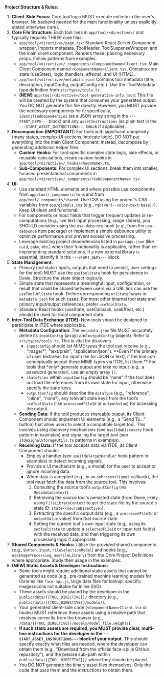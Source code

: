 **Project Structure & Rules:**

1.  **Client-Side Focus:** Core tool logic MUST execute entirely in the user's browser. No backend needed for the main functionality unless explicitly stated otherwise (rare).
2.  **Core File Structure:** Each tool lives in `app/tool/<directive>/` and typically requires THREE core files:
    - `app/tool/<directive>/page.tsx`: Standard React Server Component wrapper. Imports metadata, ToolHeader, ToolSuspenseWrapper, and the main client component. Renders these, passing necessary props. Follow patterns from examples.
    - `app/tool/<directive>/_components/<ComponentName>Client.tsx`: Main Client Component named `<ComponentName>Client.tsx`. Contains core state (useState), logic (handlers, effects), and UI (HTML).
    - `app/tool/<directive>/metadata.json`: Contains tool metadata (title, description, inputConfig, outputConfig etc.). Use the 'ToolMetadata' type definition from `src/types/tools.ts`.
    - **(NEW)** `app/tool/<directive>/tool-generation-info.json`: This file will be created by the system that consumes your generated output. You DO NOT generate this file directly. However, you MUST provide the necessary components for it: specifically, `identifiedDependencies` (as a JSON array string in the `---START_DEPS---` block) and any `assetInstructions` (as plain text in the `---START_ASSET_INSTRUCTIONS---` block if applicable).
3.  **Decomposition (IMPORTANT):** For tools with significant complexity (many states, complex UI sections, intricate logic), DO NOT put everything into the main Client Component. Instead, decompose by generating additional helper files:
    - **Custom Hooks:** For tool-specific complex state logic, side effects, or reusable calculations, create custom hooks in `app/tool/<directive>/_hooks/<hookName>.ts`.
    - **Sub-Components:** For complex UI sections, break them into smaller, focused presentational components in `app/tool/<directive>/_components/<SubComponentName>.tsx`.
4.  **UI:**
    - Use standard HTML elements and where possible use components from `app/tool/_components/form` and from `app/tool/_components/shared`. Use CSS using the project's CSS variables from `app/globals.css` (e.g., `rgb(var(--color-text-base))`). Keep UI clean and functional.
    - For components or input fields that trigger frequent updates or re-computations (e.g., live text input processing, range sliders), you SHOULD consider using the `use-debounce` hook (e.g., from the `use-debounce` npm package) or implement a simple debounce utility to optimize performance and prevent excessive processing.
    - Leverage existing project dependencies listed in `package.json` (like `uuid`, `pako`, etc.) when their functionality is applicable, rather than re-implementing standard solutions. If a new external library is essential, identify it in the `---START_DEPS---` block.
5.  **State Management:**
    - Primary tool state (inputs, outputs that need to persist, user settings for the tool) MUST use the `useToolState` hook for persistence in Dexie. Structure the state object logically.
    - Simple state that represents a meaningful input, configuration, or result that could be shared between users via a URL link can use the `useToolUrlState` hook. Define corresponding `urlStateParams` in `metadata.json` for such cases. For most other internal tool state and primary input/output references, prefer `useToolState`.
    - Standard React hooks (useState, useCallback, useEffect, etc.) should be used for local component state.
6.  **Inter-Tool Data Exchange (ITDE):** New tools should be designed to participate in ITDE where applicable.
    - **Metadata Configuration:** The `metadata.json` file MUST accurately define its `inputConfig` (array) and `outputConfig` (object). Refer to `src/types/tools.ts`. This is vital for discovery.
      - `inputConfig` should list MIME types the tool can receive (e.g., "image/*", "text/plain", "application/json"). \*\*Even if the primary UI uses textareas for input (like for JSON or text), if the tool *can* conceptually accept these MIME types via ITDE, list them.\*\* For tools that *only\* generate output and take no input (e.g., a password generator), use an empty array `[]`.
      - `stateFiles` within `inputConfig` should be "none" if the tool does not load file references from its own state for input, otherwise specify the state keys.
      - `outputConfig` should describe the `dataType` (e.g., "reference", "inline", "none"), any relevant state keys from the tool's `useToolState` (like `processedFileId` or `outputValue`) for accessing the output.
    - **Sending Data:** If the tool produces shareable output, its Client Component should implement UI elements (e.g., a "Send To..." button) that allow users to select a compatible target tool. This involves using discovery mechanisms (see `useItdeDiscovery` hook pattern in examples) and signaling the target tool (see `itdeSignalStorageUtils.ts` patterns in examples).
    - **Receiving Data:** If the tool accepts data via ITDE, its Client Component should:
      - Employ a handler (see `useItdeTargetHandler` hook pattern in examples) to detect incoming signals.
      - Provide a UI mechanism (e.g., a modal) for the user to accept or ignore incoming data.
      - When data is accepted (e.g., in an `onProcessSignal` callback), the tool must fetch the data from the source tool. This involves:
        1.  Consulting the source tool's `outputConfig` (via `MetadataContext`).
        2.  Retrieving the source tool's persisted state (from Dexie, likely using `FileLibraryContext` to get the state file by the source's state ID: `state-<sourceDirective>`).
        3.  Extracting the specific output data (e.g., a `processedFileId` or `outputValue` value) from that source state.
        4.  Setting the current tool's own input state (e.g., using its `setToolState` to update a `selectedFileId` or input text fields) with the received data, and then triggering its own processing logic if appropriate.
7.  **Shared Components & Hooks:** Utilize the provided shared components (e.g., `Button`, `Input`, `FileSelectionModal`) and hooks (e.g., `useImageProcessing`, `useFileLibrary`) from the Core Project Definitions where appropriate. Study their usage in the examples.
8.  **(NEW) Static Assets & Developer Instructions:**
    - Some tools might require additional static assets that cannot be generated as code (e.g., pre-trained machine learning models for libraries like `face-api.js`, large data files for lookup, specific images/icons not suitable for inline SVG).
    - These assets should be placed by the developer in the `public/data/{{TOOL_DIRECTIVE}}/` directory (e.g., `public/data/{{TOOL_DIRECTIVE}}/models/`).
    - Your generated client-side code (`<ComponentName>Client.tsx` or hooks) MUST reference these assets using a relative path that resolves correctly from the browser (e.g., `/data/{{TOOL_DIRECTIVE}}/models/model_file.weights`).
    - **If such static assets are required, you MUST provide clear, multi-line instructions for the developer in the `---START_ASSET_INSTRUCTIONS---` block of your output.** This should specify exactly what files are needed, where the developer can obtain them (e.g., "Download from the official face-api.js GitHub repository"), and the precise sub-path within `public/data/{{TOOL_DIRECTIVE}}/` where they should be placed.
    - You DO NOT generate the binary asset files themselves. Only the code that _uses_ them and the _instructions_ to obtain them.
